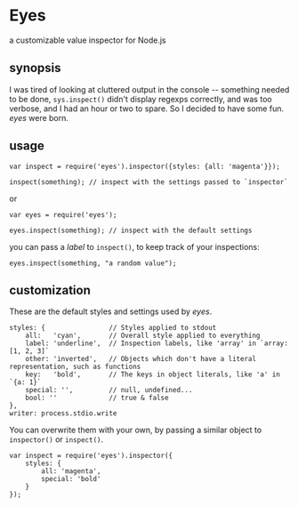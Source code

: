Eyes
====

a customizable value inspector for Node.js

synopsis
--------

I was tired of looking at cluttered output in the console -- something needed to be done,
`sys.inspect()` didn't display regexps correctly, and was too verbose, and I had an hour or two to spare. 
So I decided to have some fun. _eyes_ were born.

usage
-----

    var inspect = require('eyes').inspector({styles: {all: 'magenta'}});

    inspect(something); // inspect with the settings passed to `inspector`

or

    var eyes = require('eyes');

    eyes.inspect(something); // inspect with the default settings

you can pass a _label_ to `inspect()`, to keep track of your inspections:

    eyes.inspect(something, "a random value");

customization
-------------

These are the default styles and settings used by _eyes_.

    styles: {                // Styles applied to stdout
        all:   'cyan',       // Overall style applied to everything 
        label: 'underline',  // Inspection labels, like 'array' in `array: [1, 2, 3]`
        other: 'inverted',   // Objects which don't have a literal representation, such as functions
        key:   'bold',       // The keys in object literals, like 'a' in `{a: 1}`
        special: '',         // null, undefined...
        bool: ''             // true & false
    },
    writer: process.stdio.write

You can overwrite them with your own, by passing a similar object to `inspector()` or `inspect()`.

    var inspect = require('eyes').inspector({
        styles: {
            all: 'magenta',
            special: 'bold'
        }
    });

